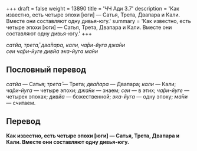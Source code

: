 +++
draft = false
weight = 13890
title = 'ЧЧ Ади 3.7'
description = 'Как известно, есть четыре эпохи [юги] — Сатья, Трета, Двапара и Кали. Вместе они составляют одну дивья-югу.'
summary = 'Как известно, есть четыре эпохи [юги] — Сатья, Трета, Двапара и Кали. Вместе они составляют одну дивья-югу.'
+++

_сатйа, трета̄, два̄пара, кали, ча̄ри-йуга джа̄ни  
сеи ча̄ри-йуге дивйа эка-йуга ма̄ни_

## Пословный перевод

_сатйа_ — Сатья; _трета̄_ — Трета; _два̄пара_ — Двапара; _кали_ — Кали; _ча̄ри_\-_йуга_ — четыре эпохи; _джа̄ни_ — знаем; _сеи_ — в этих; _ча̄ри_\-_йуге_ — четырех эпохах; _дивйа_ — божественной; _эка_\-_йуга_ — одну эпоху; _ма̄ни_ — считаем.

## Перевод

**Как известно, есть четыре эпохи \[юги\] — Сатья, Трета, Двапара и Кали. Вместе они составляют одну дивья-югу.**
